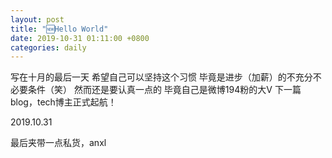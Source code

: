 ```yaml
---
layout: post
title: "🆕Hello World"
date: 2019-10-31 01:11:00 +0800
categories: daily
---
```

写在十月的最后一天
希望自己可以坚持这个习惯 毕竟是进步（加薪）的不充分不必要条件（笑）
然而还是要认真一点的
毕竟自己是微博194粉的大V
下一篇blog，tech博主正式起航！

2019.10.31

最后夹带一点私货，anxl
